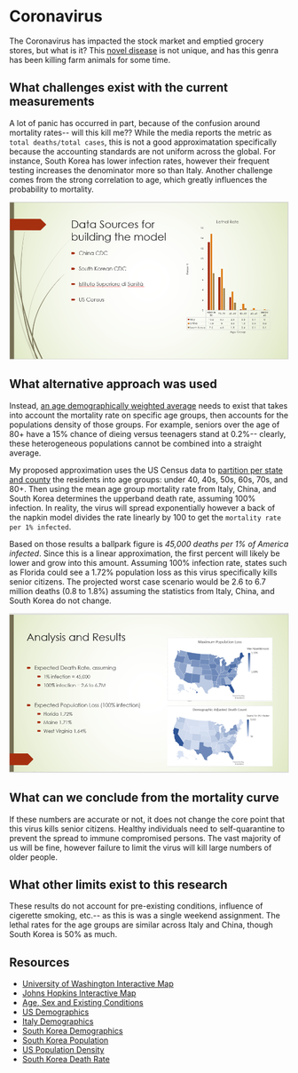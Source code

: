 # Coronavirus

The Coronavirus has impacted the stock market and emptied grocery stores, but what is it?  This [novel disease](CurrentKnowledge.pdf) is not unique, and has this genra has been killing farm animals for some time.

## What challenges exist with the current measurements

A lot of panic has occurred in part, because of the confusion around mortality rates-- will this kill me??  While the media reports the metric as `total deaths/total cases`, this is not a good approximatation specifically because the accounting standards are not uniform across the global.  For instance, South Korea has lower infection rates, however their frequent testing increases the denominator more so than Italy.  Another challenge comes from the strong correlation to age, which greatly influences the probability to mortality.

![mortality.png](mortality.png)

## What alternative approach was used

Instead, [an age demographically weighted average](../BachmeierNTIM8130-6.pptx) needs to exist that takes into account the mortality rate on specific age groups, then accounts for the populations density of those groups.  For example, seniors over the age of 80+ have a 15% chance of dieing versus teenagers stand at 0.2%-- clearly, these heterogeneous populations cannot be combined into a straight average.

My proposed approximation uses the US Census data to [partition per state and county](MortalityRate.xlsx) the residents into age groups: under 40, 40s, 50s, 60s, 70s, and 80+.  Then using the mean age group mortality rate from Italy, China, and South Korea determines the upperband death rate, assuming 100% infection.  In reality, the virus will spread exponentially however a back of the napkin model divides the rate linearly by 100 to get the `mortality rate per 1% infected`.

Based on those results a ballpark figure is _45,000 deaths per 1% of America infected_.  Since this is a linear approximation, the first percent will likely be lower and grow into this amount.  Assuming 100% infection rate, states such as Florida could see a 1.72% population loss as this virus specifically kills senior citizens.  The projected worst case scenario would be 2.6 to 6.7 million deaths (0.8 to 1.8%) assuming the statistics from Italy, China, and South Korea do not change.

![analysis_results.png](analysis_results.png)

## What can we conclude from the mortality curve

If these numbers are accurate or not, it does not change the core point that this virus kills senior citizens.  Healthy individuals need to self-quarantine to prevent the spread to immune compromised persons.  The vast majority of us will be fine, however failure to limit the virus will kill large numbers of older people.

## What other limits exist to this research

These results do not account for pre-existing conditions, influence of cigerette smoking, etc.-- as this is was a single weekend assignment.  The lethal rates for the age groups are similar across Italy and China, though South Korea is 50% as much.

## Resources

- [University of Washington Interactive Map](https://hgis.uw.edu/virus/)
- [Johns Hopkins Interactive Map](https://coronavirus.jhu.edu/map.html)
- [Age, Sex and Existing Conditions](https://www.worldometers.info/coronavirus/coronavirus-age-sex-demographics/)
- [US Demographics](https://www.infoplease.com/us/comprehensive-census-data-state/demographic-statistics-342)
- [Italy Demographics](https://www.livepopulation.com/country/italy.html)
- [South Korea Demographics](https://www.statista.com/statistics/242558/age-distribution-in-south-korea/)
- [South Korea Population](https://worldpopulationreview.com/countries/south-korea-population/)
- [US Population Density](https://en.wikipedia.org/wiki/List_of_states_and_territories_of_the_United_States_by_population_density)
- [South Korea Death Rate](https://www.businessinsider.com/coronavirus-death-rates-by-age-south-korea)